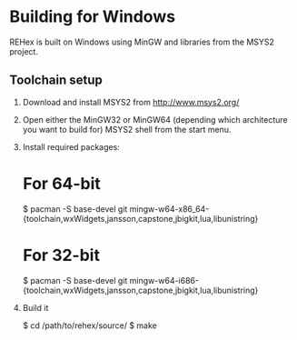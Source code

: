 # Building for Windows

REHex is built on Windows using MinGW and libraries from the MSYS2 project.

## Toolchain setup

1) Download and install MSYS2 from http://www.msys2.org/

2) Open either the MinGW32 or MinGW64 (depending which architecture you want to build for) MSYS2 shell from the start menu.

3) Install required packages:

    # For 64-bit
    $ pacman -S base-devel git mingw-w64-x86_64-{toolchain,wxWidgets,jansson,capstone,jbigkit,lua,libunistring}

    # For 32-bit
    $ pacman -S base-devel git mingw-w64-i686-{toolchain,wxWidgets,jansson,capstone,jbigkit,lua,libunistring}

4) Build it

    $ cd /path/to/rehex/source/
    $ make
